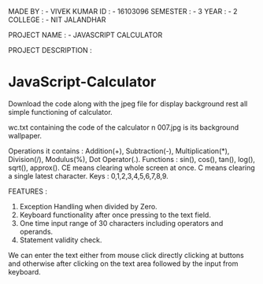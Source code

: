 MADE BY : - VIVEK KUMAR
ID      : - 16103096
SEMESTER : - 3
YEAR    : - 2
COLLEGE : - NIT JALANDHAR

PROJECT NAME : - JAVASCRIPT CALCULATOR

PROJECT DESCRIPTION :

# JavaScript-Calculator
Download the code along with the jpeg file for display background rest all simple functioning of calculator.

wc.txt containing the code of the calculator n 007.jpg is its background wallpaper.

Operations it contains : Addition(+), Subtraction(-), Multiplication(*), Division(/), Modulus(%), Dot Operator(.).
Functions : sin(), cos(), tan(), log(), sqrt(), approx().
CE means clearing whole screen at once.
C means clearing a single latest character.
Keys : 0,1,2,3,4,5,6,7,8,9.

FEATURES :

1. Exception Handling when divided by Zero.
2. Keyboard functionality after once pressing to the text field.
3. One time input range of 30 characters including operators and operands.
4. Statement validity check.

We can enter the text either from mouse click directly clicking at buttons and otherwise after clicking on the text area followed by the input from keyboard.
